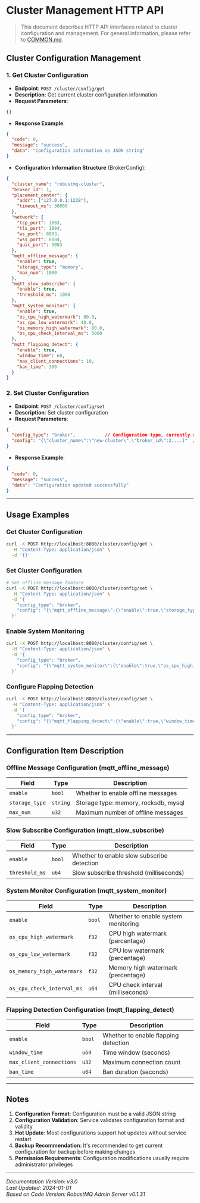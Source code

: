 # Cluster Management HTTP API

> This document describes HTTP API interfaces related to cluster configuration and management. For general information, please refer to [COMMON.md](COMMON.md).

## Cluster Configuration Management

### 1. Get Cluster Configuration

- **Endpoint**: `POST /cluster/config/get`
- **Description**: Get current cluster configuration information
- **Request Parameters**:
```json
{}
```

- **Response Example**:
```json
{
  "code": 0,
  "message": "success",
  "data": "Configuration information as JSON string"
}
```

- **Configuration Information Structure** (BrokerConfig):
```json
{
  "cluster_name": "robustmq-cluster",
  "broker_id": 1,
  "placement_center": {
    "addr": ["127.0.0.1:1228"],
    "timeout_ms": 30000
  },
  "network": {
    "tcp_port": 1883,
    "tls_port": 1884,
    "ws_port": 8083,
    "wss_port": 8084,
    "quic_port": 9083
  },
  "mqtt_offline_message": {
    "enable": true,
    "storage_type": "memory",
    "max_num": 1000
  },
  "mqtt_slow_subscribe": {
    "enable": true,
    "threshold_ms": 1000
  },
  "mqtt_system_monitor": {
    "enable": true,
    "os_cpu_high_watermark": 80.0,
    "os_cpu_low_watermark": 40.0,
    "os_memory_high_watermark": 80.0,
    "os_cpu_check_interval_ms": 5000
  },
  "mqtt_flapping_detect": {
    "enable": true,
    "window_time": 60,
    "max_client_connections": 10,
    "ban_time": 300
  }
}
```

### 2. Set Cluster Configuration

- **Endpoint**: `POST /cluster/config/set`
- **Description**: Set cluster configuration
- **Request Parameters**:
```json
{
  "config_type": "broker",           // Configuration type, currently supports "broker"
  "config": "{\"cluster_name\":\"new-cluster\",\"broker_id\":2,...}"  // Complete configuration JSON string
}
```

- **Response Example**:
```json
{
  "code": 0,
  "message": "success",
  "data": "Configuration updated successfully"
}
```

---

## Usage Examples

### Get Cluster Configuration
```bash
curl -X POST http://localhost:8080/cluster/config/get \
  -H "Content-Type: application/json" \
  -d '{}'
```

### Set Cluster Configuration
```bash
# Set offline message feature
curl -X POST http://localhost:8080/cluster/config/set \
  -H "Content-Type: application/json" \
  -d '{
    "config_type": "broker",
    "config": "{\"mqtt_offline_message\":{\"enable\":true,\"storage_type\":\"rocksdb\",\"max_num\":10000}}"
  }'
```

### Enable System Monitoring
```bash
curl -X POST http://localhost:8080/cluster/config/set \
  -H "Content-Type: application/json" \
  -d '{
    "config_type": "broker", 
    "config": "{\"mqtt_system_monitor\":{\"enable\":true,\"os_cpu_high_watermark\":90.0,\"os_cpu_low_watermark\":30.0}}"
  }'
```

### Configure Flapping Detection
```bash
curl -X POST http://localhost:8080/cluster/config/set \
  -H "Content-Type: application/json" \
  -d '{
    "config_type": "broker",
    "config": "{\"mqtt_flapping_detect\":{\"enable\":true,\"window_time\":120,\"max_client_connections\":20,\"ban_time\":600}}"
  }'
```

---

## Configuration Item Description

### Offline Message Configuration (mqtt_offline_message)
| Field | Type | Description |
|-------|------|-------------|
| `enable` | `bool` | Whether to enable offline messages |
| `storage_type` | `string` | Storage type: memory, rocksdb, mysql |
| `max_num` | `u32` | Maximum number of offline messages |

### Slow Subscribe Configuration (mqtt_slow_subscribe)
| Field | Type | Description |
|-------|------|-------------|
| `enable` | `bool` | Whether to enable slow subscribe detection |
| `threshold_ms` | `u64` | Slow subscribe threshold (milliseconds) |

### System Monitor Configuration (mqtt_system_monitor)
| Field | Type | Description |
|-------|------|-------------|
| `enable` | `bool` | Whether to enable system monitoring |
| `os_cpu_high_watermark` | `f32` | CPU high watermark (percentage) |
| `os_cpu_low_watermark` | `f32` | CPU low watermark (percentage) |
| `os_memory_high_watermark` | `f32` | Memory high watermark (percentage) |
| `os_cpu_check_interval_ms` | `u64` | CPU check interval (milliseconds) |

### Flapping Detection Configuration (mqtt_flapping_detect)
| Field | Type | Description |
|-------|------|-------------|
| `enable` | `bool` | Whether to enable flapping detection |
| `window_time` | `u64` | Time window (seconds) |
| `max_client_connections` | `u32` | Maximum connection count |
| `ban_time` | `u64` | Ban duration (seconds) |

---

## Notes

1. **Configuration Format**: Configuration must be a valid JSON string
2. **Configuration Validation**: Service validates configuration format and validity
3. **Hot Update**: Most configurations support hot updates without service restart
4. **Backup Recommendation**: It's recommended to get current configuration for backup before making changes
5. **Permission Requirements**: Configuration modifications usually require administrator privileges

---

*Documentation Version: v3.0*  
*Last Updated: 2024-01-01*  
*Based on Code Version: RobustMQ Admin Server v0.1.31*
